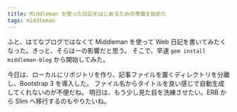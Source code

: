 ```yaml
---
title: Middleman を使った日記をはじめるための準備を始めた
tags: middleman
---
```


ふと、はてなブログではなくて Middleman を使って Web 日記を書いてみたくなった。きっと、そらはーの影響だと思う。
そこで、早速 `gem install middleman-blog` から開始してみた。

今日は、ローカルにリポジトリを作り、記事ファイルを置くディレクトリを分離し、Bootstrap 3 を導入した。
ファイル名からタイトルを良い感じで自動生成してくれないのが不便だね。
明日は、もう少し見た目を洗練させたい。ERB から Slim へ移行するのもやりたいね。
